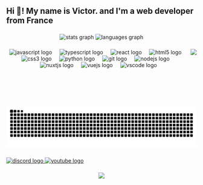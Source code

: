 <h2 align="left">Hi 👋! My name is Victor. and I'm a web developer from France</h2>

###

<div align="center">
  <img src="https://github-readme-stats.vercel.app/api?username=webfrostblack&hide_title=false&hide_rank=false&show_icons=true&include_all_commits=true&count_private=true&disable_animations=false&theme=default&locale=en&hide_border=false" height="150" alt="stats graph"  />
  <img src="https://github-readme-stats.vercel.app/api/top-langs?username=webfrostblack&locale=en&hide_title=false&layout=compact&card_width=320&langs_count=5&theme=default&hide_border=false" height="150" alt="languages graph"  />
</div>

###

<img align="right" height="151" src="https://media1.tenor.com/m/fipLKB59KcUAAAAC"  />

###

<div align="center">
  <img src="https://skillicons.dev/icons?i=js" height="47" alt="javascript logo"  />
  <img width="12" />
  <img src="https://skillicons.dev/icons?i=ts" height="47" alt="typescript logo"  />
  <img width="12" />
  <img src="https://skillicons.dev/icons?i=react" height="47" alt="react logo"  />
  <img width="12" />
  <img src="https://skillicons.dev/icons?i=html" height="47" alt="html5 logo"  />
  <img width="12" />
  <img src="https://skillicons.dev/icons?i=css" height="47" alt="css3 logo"  />
  <img width="12" />
  <img src="https://skillicons.dev/icons?i=py" height="47" alt="python logo"  />
  <img width="12" />
  <img src="https://skillicons.dev/icons?i=git" height="47" alt="git logo"  />
  <img width="12" />
  <img src="https://skillicons.dev/icons?i=nodejs" height="47" alt="nodejs logo"  />
  <img width="12" />
  <img src="https://skillicons.dev/icons?i=nuxtjs" height="47" alt="nuxtjs logo"  />
  <img width="12" />
  <img src="https://skillicons.dev/icons?i=vue" height="47" alt="vuejs logo"  />
  <img width="12" />
  <img src="https://skillicons.dev/icons?i=vscode" height="47" alt="vscode logo"  />
</div>

###

<br clear="both">

<img src="https://raw.githubusercontent.com/webfrostblack/webfrostblack/output/snake.svg" alt="Snake animation" />

###

<div align="left">
  <a href="https://discord.com/_frostblack" target="_blank">
    <img src="https://raw.githubusercontent.com/maurodesouza/profile-readme-generator/master/src/assets/icons/social/discord/default.svg" width="52" height="40" alt="discord logo"  />
  </a>
  <a href="https://youtube.com" target="_blank">
    <img src="https://raw.githubusercontent.com/maurodesouza/profile-readme-generator/master/src/assets/icons/social/youtube/default.svg" width="52" height="40" alt="youtube logo"  />
  </a>
</div>

###

<div align="center">
  <img src="https://profile-counter.glitch.me/webfrostblack/count.svg?"  />
</div>

###
